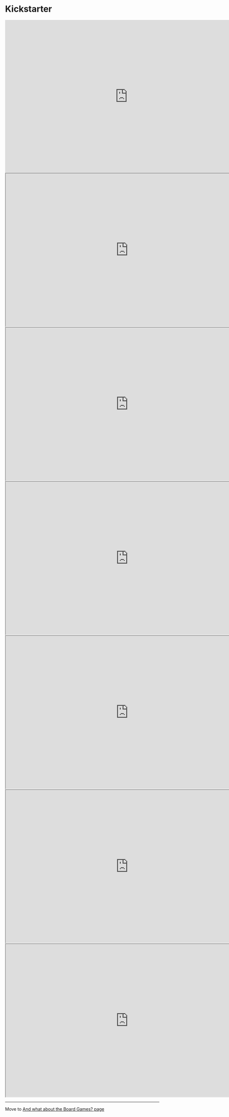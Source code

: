 # Kickstarter 

<iframe
  src="https://dcl.dev.looker.com/embed/looks/866"
  width="800"
  height="500"
  frameborder='0'
  >
  
</iframe>

<iframe
  src="https://dcl.dev.looker.com/embed/looks/865"
  width="800"
  height="500">
</iframe>

<iframe
  src="https://dcl.dev.looker.com/embed/looks/871"
  width="800"
  height="500">
  
</iframe>


<iframe
  src="https://dcl.dev.looker.com/embed/looks/872"
  width="800"
  height="500"
 >
</iframe>


<iframe
  src="https://dcl.dev.looker.com/embed/looks/906"
  width="800"
  height="500">
</iframe>


<iframe
  src="https://dcl.dev.looker.com/embed/looks/870"
  width="800"
  height="500"
  >
</iframe>


<iframe
  src="https://dcl.dev.looker.com/embed/looks/899"
  width="800"
  height="500"
  >
</iframe>



---
Move to [And what about the Board Games? page](https://diegocamlooker.github.io/Kickstarter/ks_boardgames)
